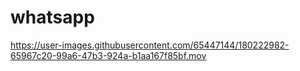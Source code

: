 # whatsapp



https://user-images.githubusercontent.com/65447144/180222982-65967c20-99a6-47b3-924a-b1aa167f85bf.mov

